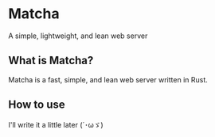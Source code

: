 # Matcha
A simple, lightweight, and lean web server

## What is Matcha?

Matcha is a fast, simple, and lean web server written in Rust.

## How to use

I'll write it a little later (´･ωゞ)